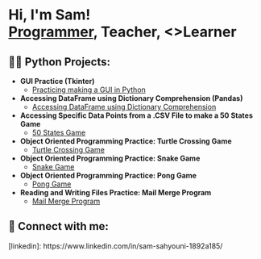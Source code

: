 <h1>Hi, I'm Sam! <br/><a href="https://github.com/SamSahyouni">Programmer</a>, <a>Teacher</a>, <>Learner</a></h1>

<h2>👨‍💻 Python Projects:</h2>

- <b>GUI Practice (Tkinter)</b>
  - [Practicing making a GUI in Python](https://github.com/SamSahyouni/miles_to_km_converter_GUI)
- <b>Accessing DataFrame using Dictionary Comprehension (Pandas)</b>
  - [Accessing DataFrame using Dictionary Comprehension](https://github.com/SamSahyouni/NATO-alphabet)
- <b>Accessing Specific Data Points from a .CSV File to make a 50 States Game </b>
  - [50 States Game](https://github.com/SamSahyouni/US_States_Game)
- <b>Object Oriented Programming Practice: Turtle Crossing Game </b>
  - [Turtle Crossing Game](https://github.com/SamSahyouni/Turtle-Crossing-)
- <b>Object Oriented Programming Practice: Snake Game </b>
  - [Snake Game](https://github.com/SamSahyouni/Snake-Game)
- <b>Object Oriented Programming Practice: Pong Game </b>
  - [Pong Game](https://github.com/SamSahyouni/Pong-Game)
- <b>Reading and Writing Files Practice: Mail Merge Program </b>
  - [Mail Merge Program](https://github.com/SamSahyouni/Mail-Merge-Program)
  
<h2> 🔗  Connect with me:</h2>
[linkedin]: https://www.linkedin.com/in/sam-sahyouni-1892a185/


